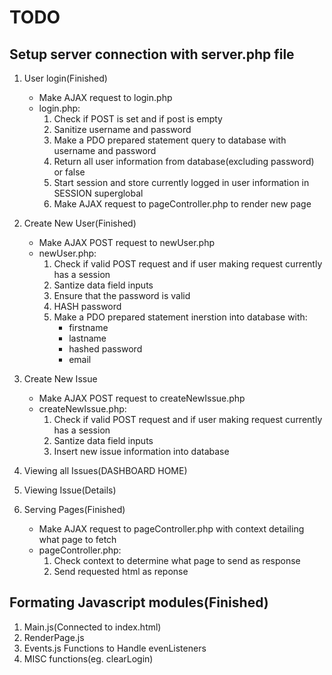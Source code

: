 # TODO

## Setup server connection with server.php file

1. User login(Finished)
	* Make AJAX request to login.php
	* login.php:
		1. Check if POST is set and if post is empty
		2. Sanitize username and password
		3. Make a PDO prepared statement query to database with username and password
		4. Return all user information from database(excluding password) or false 
		5. Start session and store currently logged in user information in SESSION superglobal 
		6. Make AJAX request to pageController.php to render new page

2. Create New User(Finished)
	* Make AJAX POST request to newUser.php
	* newUser.php:
		1. Check if valid POST request and if user making request currently has a session
		2. Santize data field inputs
		4. Ensure that the password is valid
		3. HASH password
		3. Make a PDO prepared statement inerstion into database with:
			* firstname
			* lastname
			* hashed password
			* email

3. Create New Issue 
	* Make AJAX POST request to createNewIssue.php
	* createNewIssue.php:
		1. Check if valid POST request and if user making request currently has a session
		2. Santize data field inputs
		3. Insert new issue information into database 

4. Viewing all Issues(DASHBOARD HOME) 

5. Viewing Issue(Details)

6. Serving Pages(Finished)
	* Make AJAX request to pageController.php with context detailing what page to fetch
	* pageController.php:
		1. Check context to determine what page to send as response  
		2. Send requested html as reponse  

## Formating Javascript modules(Finished)
1. Main.js(Connected to index.html)
2. RenderPage.js
3. Events.js Functions to Handle evenListeners
4. MISC functions(eg. clearLogin)  
